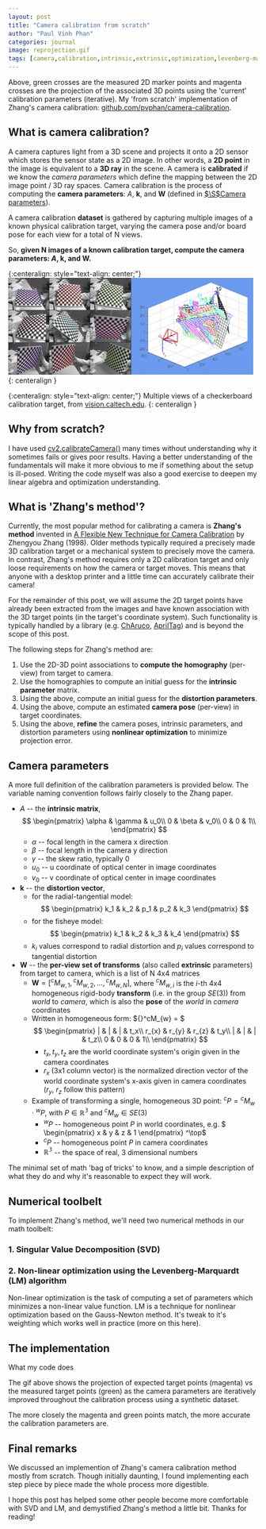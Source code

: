 ```yaml
---
layout: post
title: "Camera calibration from scratch"
author: "Paul Vinh Phan"
categories: journal
image: reprojection.gif
tags: [camera,calibration,intrinsic,extrinsic,optimization,levenberg-marquardt]
---
```


Above, green crosses are the measured 2D marker points and magenta crosses are the projection of the associated 3D points using the 'current' calibration parameters (iterative).
My 'from scratch' implementation of Zhang's camera calibration: [github.com/pvphan/camera-calibration](https://github.com/pvphan/camera-calibration).

## What is camera calibration?

A camera captures light from a 3D scene and projects it onto a 2D sensor which stores the sensor state as a 2D image.
In other words, a **2D point** in the image is equivalent to a **3D ray** in the scene.
A camera is **calibrated** if we know the *camera parameters* which define the mapping between the 2D image point / 3D ray spaces.
Camera calibration is the process of computing the **camera parameters**: $A$, $\textbf{k}$, and $\textbf{W}$ (defined in [$\S$Camera parameters](#camera-parameters)).

A camera calibration **dataset** is gathered by capturing multiple images of a known physical calibration target, varying the camera pose and/or board pose for each view for a total of N views.

So, **given N images of a known calibration target, compute the camera parameters: $A$, $\textbf{k}$, and $\textbf{W}$.**

{:centeralign: style="text-align: center;"}
![Figure 1](assets/img/pict_calib_mini2.gif)
{: centeralign }

{:centeralign: style="text-align: center;"}
Multiple views of a checkerboard calibration target, from [vision.caltech.edu](http://www.vision.caltech.edu/bouguetj/calib_doc/).
{: centeralign }


## Why from scratch?

I have used [cv2.calibrateCamera()](https://docs.opencv.org/4.x/d9/d0c/group__calib3d.html#ga3207604e4b1a1758aa66acb6ed5aa65d) many times without understanding why it sometimes fails or gives poor results.
Having a better understanding of the fundamentals will make it more obvious to me if something about the setup is ill-posed.
Writing the code myself was also a good exercise to deepen my linear algebra and optimization understanding.


## What is 'Zhang's method'?

Currently, the most popular method for calibrating a camera is **Zhang's method** invented in [A Flexible New Technique for Camera Calibration](https://www.microsoft.com/en-us/research/wp-content/uploads/2016/02/tr98-71.pdf) by Zhengyou Zhang (1998).
Older methods typically required a precisely made 3D calibration target or a mechanical system to precisely move the camera.
In contrast, Zhang's method requires only a 2D calibration target and only loose requirements on how the camera or target moves.
This means that anyone with a desktop printer and a little time can accurately calibrate their camera!

For the remainder of this post, we will assume the 2D target points have already been extracted from the images and have known association with the 3D target points (in the target's coordinate system).
Such functionality is typically handled by a library (e.g. [ChAruco](https://docs.opencv.org/3.4/df/d4a/tutorial_charuco_detection.html), [AprilTag](https://april.eecs.umich.edu/software/apriltag)) and is beyond the scope of this post.

The following steps for Zhang's method are:
1. Use the 2D-3D point associations to **compute the homography** (per-view) from target to camera.
2. Use the homographies to compute an initial guess for the **intrinsic parameter** matrix.
3. Using the above, compute an initial guess for the **distortion parameters**.
4. Using the above, compute an estimated **camera pose** (per-view) in target coordinates.
5. Using the above, **refine** the camera poses, intrinsic parameters, and distortion parameters using **nonlinear optimization** to minimize projection error.


## Camera parameters

A more full definition of the calibration parameters is provided below. The variable naming convention follows fairly closely to the Zhang paper.
- $A$ -- the **intrinsic matrix**,
$$
\begin{pmatrix}
\alpha & \gamma & u_0\\
0 & \beta & v_0\\
0 & 0 & 1\\
\end{pmatrix}
$$
    - $\alpha$ -- focal length in the camera x direction
    - $\beta$ -- focal length in the camera y direction
    - $\gamma$ -- the skew ratio, typically 0
    - $u_0$ -- u coordinate of optical center in image coordinates
    - $v_0$ -- v coordinate of optical center in image coordinates
- $\textbf{k}$ -- the **distortion vector**,
    - for the radial-tangential model:
$$
\begin{pmatrix}
k_1 & k_2 & p_1 & p_2 & k_3
\end{pmatrix}
$$
    - for the fisheye model:
$$
\begin{pmatrix}
k_1 & k_2 & k_3 & k_4
\end{pmatrix}
$$
    - $k_i$ values correspond to radial distortion and $p_i$ values correspond to tangential distortion
- $\textbf{W}$ -- the **per-view set of transforms** (also called **extrinsic** parameters) from target to camera, which is a list of N 4x4 matrices
    - $\textbf{W} = [{}^cM_{w,1}, {}^cM_{w,2}, ..., {}^cM_{w,N}]$, where ${}^cM_{w,i}$ is the $i$-th 4x4 homogeneous rigid-body **transform** (i.e. in the group $SE(3)$) from *world* to *camera*, which is also the **pose** of the *world* in *camera* coordinates
    - Written in homogeneous form: ${}^cM_{w} = $
$$
\begin{pmatrix}
|     & |     & |     & t_x\\
r_{x} & r_{y} & r_{z} & t_y\\
|     & |     & |     & t_z\\
0 & 0 & 0 & 1\\
\end{pmatrix}
$$
        - $t_x, t_y, t_z$ are the world coordinate system's origin given in the camera coordinates
        - $r_x$ (3x1 column vector) is the normalized direction vector of the world coordinate system's x-axis given in camera coordinates ($r_y$, $r_z$ follow this pattern)
    - Example of transforming a single, homogeneous 3D point: ${}^cP = {}^cM_{w} \cdot {}^wP$, with $P \in \mathbb{R^3}$ and ${}^cM_{w} \in SE(3)$
        - ${}^wP$ -- homogeneous point $P$ in world coordinates, e.g.
$
\begin{pmatrix}
x & y & z & 1
\end{pmatrix}
^\top$
        - ${}^cP$ -- homogeneous point $P$ in camera coordinates
        - $\mathbb{R^3}$ -- the space of real, 3 dimensional numbers

The minimal set of math 'bag of tricks' to know, and a simple description of what they do and why it's reasonable to expect they will work.


## Numerical toolbelt

To implement Zhang's method, we'll need two numerical methods in our math toolbelt:

### 1. Singular Value Decomposition (SVD)


### 2. Non-linear optimization using the Levenberg-Marquardt (LM) algorithm

Non-linear optimization is the task of computing a set of parameters which minimizes a non-linear value function.
LM is a technique for nonlinear optimization based on the Gauss-Newton method.
It's tweak to it's weighting which works well in practice (more on this here).


## The implementation
What my code does

The gif above shows the projection of expected target points (magenta) vs the measured target points (green) as the camera parameters are iteratively improved throughout the calibration process using a synthetic dataset.

The more closely the magenta and green points match, the more accurate the calibration parameters are.


## Final remarks

We discussed an implemention of Zhang's camera calibration method mostly from scratch.
Though initially daunting, I found implementing each step piece by piece made the whole process more digestible.

I hope this post has helped some other people become more comfortable with SVD and LM, and demystified Zhang's method a little bit.
Thanks for reading!

